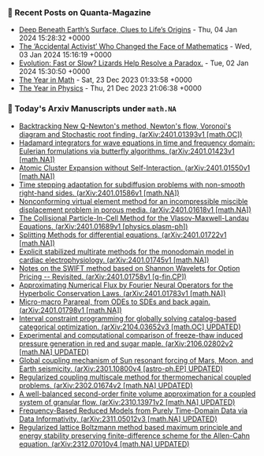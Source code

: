 ### 📝 Recent Posts on Quanta-Magazine
<!-- quanta starts -->
* <a href="https://www.quantamagazine.org/deep-beneath-earths-surface-clues-to-lifes-origins-20240104/">Deep Beneath Earth’s Surface, Clues to Life’s Origins</a> - Thu, 04 Jan 2024 15:28:32 +0000
* <a href="https://www.quantamagazine.org/the-accidental-activist-who-changed-the-face-of-mathematics-20240103/">The ‘Accidental Activist’ Who Changed the Face of Mathematics</a> - Wed, 03 Jan 2024 15:16:19 +0000
* <a href="https://www.quantamagazine.org/evolution-fast-or-slow-lizards-help-resolve-a-paradox-20240102/">Evolution: Fast or Slow? Lizards Help Resolve a Paradox.</a> - Tue, 02 Jan 2024 15:30:50 +0000
* <a href="https://www.quantamagazine.org/the-biggest-discoveries-in-math-in-2023-20231222/">The Year in Math</a> - Sat, 23 Dec 2023 01:33:58 +0000
* <a href="https://www.quantamagazine.org/the-biggest-discoveries-in-physics-in-2023-20231221/">The Year in Physics</a> - Thu, 21 Dec 2023 21:06:38 +0000
<!-- quanta ends -->
### 📝 Today's Arxiv Manuscripts under ``math.NA``
<!-- arxiv-math-na starts -->
* <a href="http://arxiv.org/abs/2401.01393">Backtracking New Q-Newton's method, Newton's flow, Voronoi's diagram and Stochastic root finding. (arXiv:2401.01393v1 [math.OC])</a>
* <a href="http://arxiv.org/abs/2401.01423">Hadamard integrators for wave equations in time and frequency domain: Eulerian formulations via butterfly algorithms. (arXiv:2401.01423v1 [math.NA])</a>
* <a href="http://arxiv.org/abs/2401.01550">Atomic Cluster Expansion without Self-Interaction. (arXiv:2401.01550v1 [math.NA])</a>
* <a href="http://arxiv.org/abs/2401.01586">Time stepping adaptation for subdiffusion problems with non-smooth right-hand sides. (arXiv:2401.01586v1 [math.NA])</a>
* <a href="http://arxiv.org/abs/2401.01618">Nonconforming virtual element method for an incompressible miscible displacement problem in porous media. (arXiv:2401.01618v1 [math.NA])</a>
* <a href="http://arxiv.org/abs/2401.01689">The Collisional Particle-In-Cell Method for the Vlasov-Maxwell-Landau Equations. (arXiv:2401.01689v1 [physics.plasm-ph])</a>
* <a href="http://arxiv.org/abs/2401.01722">Splitting Methods for differential equations. (arXiv:2401.01722v1 [math.NA])</a>
* <a href="http://arxiv.org/abs/2401.01745">Explicit stabilized multirate methods for the monodomain model in cardiac electrophysiology. (arXiv:2401.01745v1 [math.NA])</a>
* <a href="http://arxiv.org/abs/2401.01758">Notes on the SWIFT method based on Shannon Wavelets for Option Pricing -- Revisited. (arXiv:2401.01758v1 [q-fin.CP])</a>
* <a href="http://arxiv.org/abs/2401.01783">Approximating Numerical Flux by Fourier Neural Operators for the Hyperbolic Conservation Laws. (arXiv:2401.01783v1 [math.NA])</a>
* <a href="http://arxiv.org/abs/2401.01798">Micro-macro Parareal, from ODEs to SDEs and back again. (arXiv:2401.01798v1 [math.NA])</a>
* <a href="http://arxiv.org/abs/2104.03652">Interval constraint programming for globally solving catalog-based categorical optimization. (arXiv:2104.03652v3 [math.OC] UPDATED)</a>
* <a href="http://arxiv.org/abs/2106.02802">Experimental and computational comparison of freeze-thaw induced pressure generation in red and sugar maple. (arXiv:2106.02802v2 [math.NA] UPDATED)</a>
* <a href="http://arxiv.org/abs/2301.10800">Global coupling mechanism of Sun resonant forcing of Mars, Moon, and Earth seismicity. (arXiv:2301.10800v4 [astro-ph.EP] UPDATED)</a>
* <a href="http://arxiv.org/abs/2302.01674">Regularized coupling multiscale method for thermomechanical coupled problems. (arXiv:2302.01674v2 [math.NA] UPDATED)</a>
* <a href="http://arxiv.org/abs/2310.13971">A well-balanced second-order finite volume approximation for a coupled system of granular flow. (arXiv:2310.13971v2 [math.NA] UPDATED)</a>
* <a href="http://arxiv.org/abs/2311.05012">Frequency-Based Reduced Models from Purely Time-Domain Data via Data Informativity. (arXiv:2311.05012v3 [math.NA] UPDATED)</a>
* <a href="http://arxiv.org/abs/2312.07010">Regularized lattice Boltzmann method based maximum principle and energy stability preserving finite-difference scheme for the Allen-Cahn equation. (arXiv:2312.07010v4 [math.NA] UPDATED)</a>
<!-- arxiv-math-na ends -->
